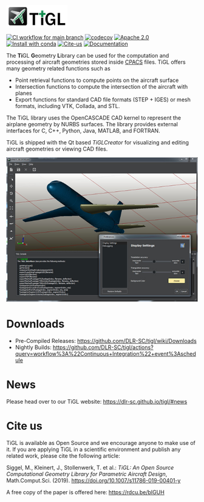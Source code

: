 <p><img src="doc/images/logo.png" alt="TiGL Logo" title="TiGL Logo" style="background-color:white;padding:5px;"/></p>

[![CI workflow for main branch](https://github.com/DLR-SC/tigl/actions/workflows/main.yml/badge.svg)](https://github.com/DLR-SC/tigl/actions/workflows/main.yml)
[![codecov](https://codecov.io/gh/dlr-sc/tigl/branch/master/graph/badge.svg)](https://codecov.io/gh/dlr-sc/tigl)
[![Apache 2.0](https://img.shields.io/crates/l/k)](https://github.com/DLR-SC/tigl/blob/cpacs_3/LICENSE.txt)
[![Install with conda](https://anaconda.org/dlr-sc/tigl3/badges/version.svg)](https://anaconda.org/dlr-sc/tigl3/badges/version.svg)
[![Cite-us](https://img.shields.io/badge/doi-10.1007%2Fs11786--019--00401--y-blue)](https://doi.org/10.1007/s11786-019-00401-y) 
[![Documentation](https://img.shields.io/badge/docs-online-green)](https://dlr-sc.github.io/tigl/doc/latest/) 

The **Ti**GL **G**eometry **L**ibrary can be used for the computation and processing of aircraft geometries 
stored inside [CPACS](https://github.com/DLR-LY/CPACS) files. TiGL offers many geometry related functions such as
 - Point retrieval functions to compute points on the aircraft surface
 - Intersection functions to compute the intersection of the aircraft with planes
 - Export functions for standard CAD file formats (STEP + IGES) or mesh formats, 
   including VTK, Collada, and STL.
   
The TiGL library uses the OpenCASCADE CAD kernel to represent the airplane geometry 
by NURBS surfaces. The library provides external interfaces for C, C++, Python, Java, MATLAB, and FORTRAN.

TiGL is shipped with the Qt based _TiGLCreator_ for visualizing and editing aircraft
geometries or viewing CAD files.

![Screenshot of the TiGLCreator](doc/images/tiglcreator-web.jpg)

# Downloads

 - Pre-Compiled Releases:  https://github.com/DLR-SC/tigl/wiki/Downloads
 - Nightly Builds:    https://github.com/DLR-SC/tigl/actions?query=workflow%3A%22Continuous+Integration%22+event%3Aschedule

# News

Please head over to our TiGL website: https://dlr-sc.github.io/tigl/#news

# Cite us

TiGL is available as Open Source and we encourage anyone to make use of it. If you are applying TiGL in a scientific environment and publish any related work, please cite the following article:

Siggel, M., Kleinert, J., Stollenwerk, T. et al.:  *TiGL: An Open Source Computational Geometry Library for Parametric Aircraft Design*, Math.Comput.Sci. (2019). https://doi.org/10.1007/s11786-019-00401-y

A free copy of the paper is offered here: https://rdcu.be/bIGUH 


